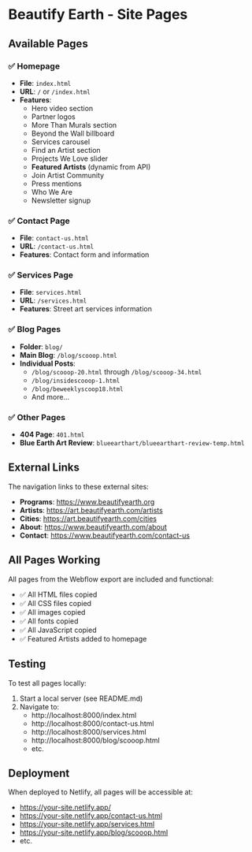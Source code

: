 # Beautify Earth - Site Pages

## Available Pages

### ✅ Homepage
- **File**: `index.html`
- **URL**: `/` or `/index.html`
- **Features**: 
  - Hero video section
  - Partner logos
  - More Than Murals section
  - Beyond the Wall billboard
  - Services carousel
  - Find an Artist section
  - Projects We Love slider
  - **Featured Artists** (dynamic from API)
  - Join Artist Community
  - Press mentions
  - Who We Are
  - Newsletter signup

### ✅ Contact Page
- **File**: `contact-us.html`
- **URL**: `/contact-us.html`
- **Features**: Contact form and information

### ✅ Services Page
- **File**: `services.html`
- **URL**: `/services.html`
- **Features**: Street art services information

### ✅ Blog Pages
- **Folder**: `blog/`
- **Main Blog**: `/blog/scooop.html`
- **Individual Posts**: 
  - `/blog/scooop-20.html` through `/blog/scooop-34.html`
  - `/blog/insidescooop-1.html`
  - `/blog/beweeklyscoop18.html`
  - And more...

### ✅ Other Pages
- **404 Page**: `401.html`
- **Blue Earth Art Review**: `blueearthart/blueearthart-review-temp.html`

## External Links

The navigation links to these external sites:
- **Programs**: https://www.beautifyearth.org
- **Artists**: https://art.beautifyearth.com/artists
- **Cities**: https://art.beautifyearth.com/cities
- **About**: https://www.beautifyearth.com/about
- **Contact**: https://www.beautifyearth.com/contact-us

## All Pages Working

All pages from the Webflow export are included and functional:
- ✅ All HTML files copied
- ✅ All CSS files copied
- ✅ All images copied
- ✅ All fonts copied
- ✅ All JavaScript copied
- ✅ Featured Artists added to homepage

## Testing

To test all pages locally:
1. Start a local server (see README.md)
2. Navigate to:
   - http://localhost:8000/index.html
   - http://localhost:8000/contact-us.html
   - http://localhost:8000/services.html
   - http://localhost:8000/blog/scooop.html
   - etc.

## Deployment

When deployed to Netlify, all pages will be accessible at:
- https://your-site.netlify.app/
- https://your-site.netlify.app/contact-us.html
- https://your-site.netlify.app/services.html
- https://your-site.netlify.app/blog/scooop.html
- etc.
